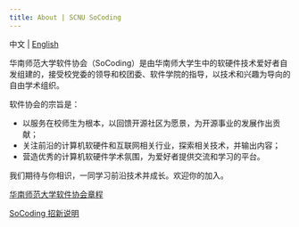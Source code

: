 ```yaml
---
title: About | SCNU SoCoding
---
```


中文 | [English](/en/about)

华南师范大学软件协会（SoCoding）是由华南师大学生中的软硬件技术爱好者自发组建的，接受校党委的领导和校团委、软件学院的指导，以技术和兴趣为导向的自由学术组织。


软件协会的宗旨是：
- 以服务在校师生为根本，以回馈开源社区为愿景，为开源事业的发展作出贡献；
- 关注前沿的计算机软硬件和互联网相关行业，探索相关技术，并输出内容；
- 营造优秀的计算机软硬件学术氛围，为爱好者提供交流和学习的平台。

我们期待与你相识，一同学习前沿技术并成长。欢迎你的加入。

[华南师范大学软件协会章程](/bylaws)

[SoCoding 招新说明](./recruitment)